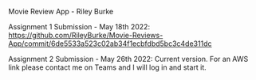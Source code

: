 Movie Review App - Riley Burke

Assignment 1 Submission - May 18th 2022: https://github.com/RileyBurke/Movie-Reviews-App/commit/6de5533a523c02ab34f1ecbfdbd5bc3c4de311dc

Assignment 2 Submission - May 26th 2022: Current version.
For an AWS link please contact me on Teams and I will log in and start it.
